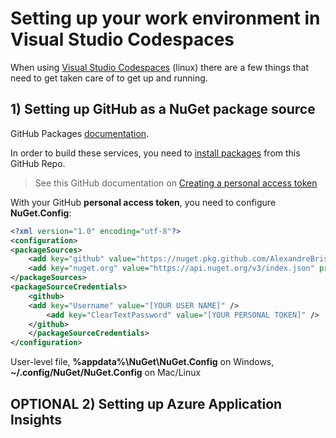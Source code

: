 # Setting up your work environment in Visual Studio Codespaces

When using [Visual Studio Codespaces](https://visualstudio.microsoft.com/services/visual-studio-codespaces/) (linux) there are a few things that need to get taken care of to get up and running.

## 1) Setting up GitHub as a NuGet package source

GitHub Packages [documentation](https://docs.github.com/en/packages).

In order to build these services, you need to [install packages](https://docs.github.com/en/packages/using-github-packages-with-your-projects-ecosystem/configuring-dotnet-cli-for-use-with-github-packages) from this GitHub Repo. 

> See this GitHub documentation on [Creating a personal access token](https://docs.github.com/en/github/authenticating-to-github/creating-a-personal-access-token)

With your GitHub **personal access token**, you need to configure **NuGet.Config**:

``` xml
<?xml version="1.0" encoding="utf-8"?>
<configuration>
<packageSources>
    <add key="github" value="https://nuget.pkg.github.com/AlexandreBrisebois/index.json" />
    <add key="nuget.org" value="https://api.nuget.org/v3/index.json" protocolVersion="3" />
</packageSources>
<packageSourceCredentials>
    <github>
    <add key="Username" value="[YOUR USER NAME]" />
        <add key="ClearTextPassword" value="[YOUR PERSONAL TOKEN]" />
    </github>
    </packageSourceCredentials>
</configuration>
```

User-level file, **%appdata%\NuGet\NuGet.Config** on Windows, **~/.config/NuGet/NuGet.Config** on Mac/Linux

## OPTIONAL 2) Setting up Azure Application Insights

